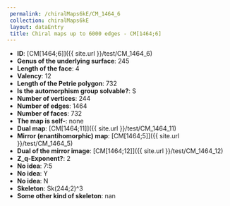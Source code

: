 ```yaml
--- 
 permalink: /chiralMaps6kE/CM_1464_6 
 collection: chiralMaps6kE
 layout: dataEntry
 title: Chiral maps up to 6000 edges - CM[1464;6]
---
```


- **ID**: [CM[1464;6]]({{ site.url }}/test/CM_1464_6)
- **Genus of the underlying surface**: 245
- **Length of the face**: 4
- **Valency**: 12
- **Length of the Petrie polygon**: 732
- **Is the automorphism group solvable?**: S
- **Number of vertices**: 244
- **Number of edges**: 1464
- **Number of faces**: 732
- **The map is self-**: none
- **Dual map**: [CM[1464;11]]({{ site.url }}/test/CM_1464_11)
- **Mirror (enantihomorphic) map**: [CM[1464;5]]({{ site.url }}/test/CM_1464_5)
- **Dual of the mirror image**: [CM[1464;12]]({{ site.url }}/test/CM_1464_12)
- **Z_q-Exponent?**: 2
- **No idea**:  7:5
- **No idea**: Y
- **No idea**: N
- **Skeleton**: Sk(244;2)^3
- **Some other kind of skeleton**: nan
